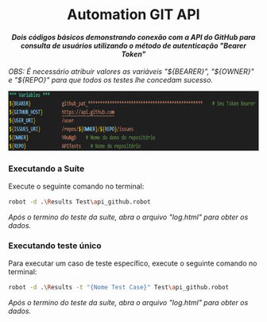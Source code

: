 <h1 align="center">Automation GIT API</h1>

<i><h4 align="center">Dois códigos básicos demonstrando conexão com a API do GitHub para consulta de usuários utilizando o método de autenticação "Bearer Token"</h4></i>

<i>OBS: É necessário atribuir valores as variáveis "${BEARER}", "${OWNER}" e "${REPO}" para que todos os testes lhe concedam sucesso.</i>

<p align="center">
 <img alt="Exemplo código feito" src="https://github.com/Y0uNgD/APITests/blob/master/code-example.png" height="120">
</p>

### Executando a Suíte

Execute o seguinte comando no terminal:

```sh
robot -d .\Results Test\api_github.robot
```

<i>Após o termino do teste da suíte, abra o arquivo "log.html" para obter os dados.</i>

### Executando teste único

Para executar um caso de teste específico, execute o seguinte comando no terminal:

```sh
robot -d .\Results -t "{Nome Test Case}" Test\api_github.robot
```

<i>Após o termino do teste da suíte, abra o arquivo "log.html" para obter os dados.</i>